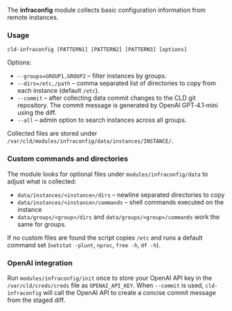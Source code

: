 The **infraconfig** module collects basic configuration information from remote instances.

### Usage
```
cld-infraconfig [PATTERN1] [PATTERN2] [PATTERN3] [options]
```
Options:
- `--groups=GROUP1,GROUP2` – filter instances by groups.
- `--dirs=/etc,/path` – comma separated list of directories to copy from each instance (default `/etc`).
- `--commit` – after collecting data commit changes to the CLD git repository. The commit message is generated by OpenAI GPT‑4.1‑mini using the diff.
- `--all` – admin option to search instances across all groups.

Collected files are stored under `/var/cld/modules/infraconfig/data/instances/INSTANCE/`.

### Custom commands and directories
The module looks for optional files under `modules/infraconfig/data` to adjust what
is collected:

- `data/instances/<instance>/dirs` – newline separated directories to copy
- `data/instances/<instance>/commands` – shell commands executed on the instance
- `data/groups/<group>/dirs` and `data/groups/<group>/commands` work the same for groups.

If no custom files are found the script copies `/etc` and runs a default command
set (`netstat -plunt`, `nproc`, `free -h`, `df -h`).

### OpenAI integration
Run `modules/infraconfig/init` once to store your OpenAI API key in the
`/var/cld/creds/creds` file as `OPENAI_API_KEY`. When `--commit` is
used, `cld-infraconfig` will call the OpenAI API to create a concise
commit message from the staged diff.
